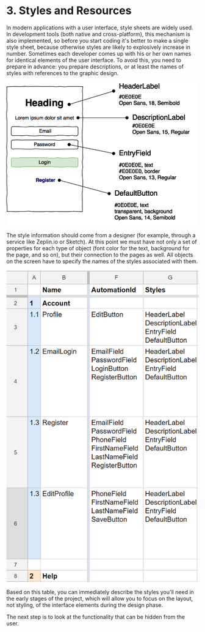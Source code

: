 # 3. Styles and Resources

In modern applications with a user interface, style sheets are widely used. In development tools \(both native and cross-platform\), this mechanism is also implemented, so before you start coding it's better to make a single style sheet, because otherwise styles are likely to explosively increase in number. Sometimes each developer comes up with his or her own names for identical elements of the user interface. To avoid this, you need to prepare in advance: you prepare descriptions, or at least the names of styles with references to the graphic design.

![](.gitbook/assets/image_12.png)

The style information should come from a designer \(for example, through a service like Zeplin.io or Sketch\). At this point we must have not only a set of properties for each type of object \(font color for the text, background for the page, and so on\), but their connection to the pages as well. All objects on the screen have to specify the names of the styles associated with them.

![](.gitbook/assets/image_13.png)

Based on this table, you can immediately describe the styles you'll need in the early stages of the project, which will allow you to focus on the layout, not styling, of the interface elements during the design phase.

The next step is to look at the functionality that can be hidden from the user.
